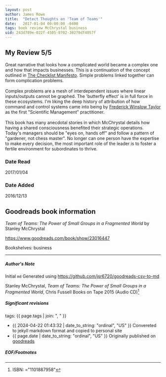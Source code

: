 ```yaml
---
layout: post
author: James Rowe
title:  "Detect Thoughts on 'Team of Teams'"
date:   2017-01-04 00:00:00 -0400
tags: book review McChrystal business
uid: 243d789e-022f-4505-8702-38270df4057f
---
```


<!-- highly dependent on how you personally use jekyll templates, and how you want this to show up -->
<!-- escape any jekyll keys with double brackets -->

## My Review 5/5

Great narrative that looks how a complicated world became a complex one and how that impacts businesses. This is a continuation of the concept outlined in [The Checklist Manifesto](https://www.goodreads.com/book/show/6667514). Simple problems linked together can form complication problems.<br/><br/>Complex problems are a mesh of interdependent issues where linear inputs/outputs cannot be graphed. The 'butterfly effect' is in full force in these ecosystems. I'm liking the deep history of attribution of how command and control systems came into being by [Frederick Winslow Taylor](https://www.goodreads.com/author/show/485537) as the first "Scientific Management" practitioner.<br/><br/>This book has many anecdotal stories in which McChrystal details how having a shared consciousness benefited their strategic operations. Today's managers should be "eyes on, hands off" and follow a pattern of "gardener, not chess master". No longer can one person have the expertise to make every decision, the most important role of the leader is to foster a fertile environment for subordinates to thrive.

### Date Read
2017/01/04

### Date Added
2016/12/13

## Goodreads book information

*Team of Teams: The Power of Small Groups in a Fragmented World* by Stanley McChrystal

https://www.goodreads.com/book/show/23016447

Bookshelves: business

---

##### Author's Note

Initial `md` Generated using https://github.com/jsr6720/goodreads-csv-to-md

Stanley McChrystal, *Team of Teams: The Power of Small Groups in a Fragmented World*, Chris Fussell Books on Tape 2015 (Audio CD)[^1]

##### Significant revisions

tags: {{ page.tags | join: ", " }} <!-- todo move this somewhere -->

- {{ 2024-04-22 01:43:32 | date_to_string: "ordinal", "US" }} Convereted to jekyll markdown format and copied to personal site
- {{ page.date | date_to_string: "ordinal", "US" }} Originally published on [goodreads](https://www.goodreads.com)

##### EOF/Footnotes

[^1]: ISBN: ="1101887958"